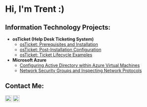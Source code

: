 <h1>Hi, I'm Trent :) </h1>

<h2> Information Technology Projects:</h2>

- <b> osTicket (Help Desk Ticketing System) </b>
  - [osTicket: Prerequisites and Installation](https://github.com/trentree/osticket-prereqs)
  - [osTicket: Post-Installation Configuration](https://github.com/trentnreed/post-install-config)
  - [osTicket: Ticket Lifecycle Examples](https://github.com/trentnreed/ticket-lifecycle)
- <b>Microsoft Azure</b>
  - [Configuring Active Directory within Azure Virtual Machines](https://github.com/trentnreed/configure-ad)
  - [Network Security Groups and Inspecting Network Protocols](https://github.com/trentnreed/azure-network-protocols)

<h2> Contact Me: </h2>

[<img align="left" alt="Trent | Instagram" width="22px" src="https://cdn.jsdelivr.net/npm/simple-icons@v3/icons/instagram.svg"/>][instagram]
[<img align="left" alt="Trent | Twitter" width="22px" src="https://cdn.jsdelivr.net/npm/simple-icons@v3/icons/twitter.svg"/>][Twitter]

[instagram]: https://www.instagram.com/trentnreed
[twitter]: https://www.twitter.com/kensanxx
